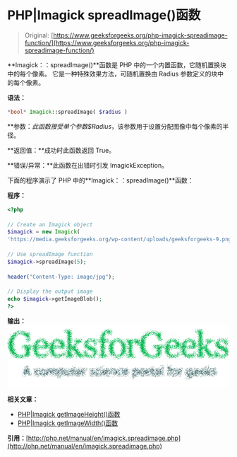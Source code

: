# PHP|Imagick spreadImage()函数

> Original: [https://www.geeksforgeeks.org/php-imagick-spreadimage-function/](https://www.geeksforgeeks.org/php-imagick-spreadimage-function/)

**Imagick：：spreadImage()**函数是 PHP 中的一个内置函数，它随机置换块中的每个像素。 它是一种特殊效果方法，可随机置换由 Radius 参数定义的块中的每个像素。

**语法：**

```php
*bool* Imagick::spreadImage( $radius )
```

**参数：**此函数接受单个参数*$Radius*，该参数用于设置分配图像中每个像素的半径。

**返回值：**成功时此函数返回 True。

**错误/异常：**此函数在出错时引发 ImagickException。

下面的程序演示了 PHP 中的**Imagick：：spreadImage()**函数：

**程序：**

```php
<?php

// Create an Imagick object
$imagick = new Imagick(
'https://media.geeksforgeeks.org/wp-content/uploads/geeksforgeeks-9.png');

// Use spreadImage function
$imagick->spreadImage(5);

header("Content-Type: image/jpg");

// Display the output image
echo $imagick->getImageBlob();
?>
```

**输出：**
![spread image](img/c0df3bdbcf63a68e5814bd4847d32df0.png)

**相关文章：**

*   [PHP|Imagick getImageHeight()函数](https://www.geeksforgeeks.org/php-imagick-getimageheight-function/)
*   [PHP|Imagick getImageWidth()函数](https://www.geeksforgeeks.org/php-imagick-getimagewidth-function/)

**引用：**[http://php.net/manual/en/imagick.spreadimage.php](http://php.net/manual/en/imagick.spreadimage.php)